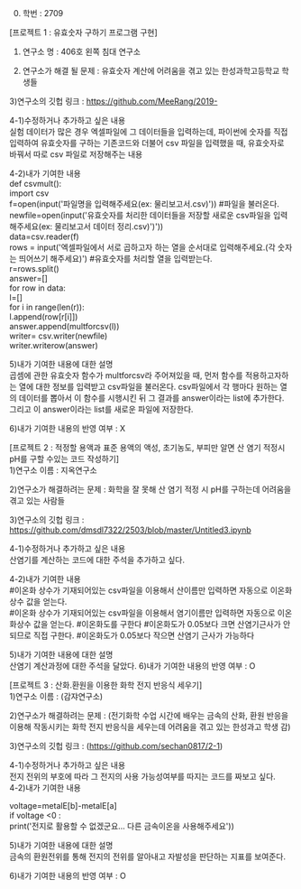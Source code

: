 0. 학번 :  2709

[프로젝트 1 : 유효숫자 구하기 프로그램 구현]
1) 연구소 명 : 406호 왼쪽 침대 연구소  

2) 연구소가 해결 될 문제 : 유효숫자 계산에 어려움을 겪고 있는 한성과학고등학교 학생들  

3)연구소의 깃헙 링크 : https://github.com/MeeRang/2019-  

4-1)수정하거나 추가하고 싶은 내용  
실험 데이터가 많은 경우 엑셀파일에 그 데이터들을 입력하는데, 파이썬에 숫자를 직접 입력하여 유효숫자를 구하는 기존코드와 더불어 csv 파일을 입력했을 때, 유효숫자로 바꿔서 따로 csv 파일로 저장해주는 내용  

4-2)내가 기여한 내용  
def csvmult():  
    import csv  
    f=open(input('파일명을 입력해주세요(ex: 물리보고서.csv)')) #파일을 불러온다.  
    newfile=open(input('유효숫자를 처리한 데이터들을 저장할 새로운 csv파일을 입력해주세요(ex: 물리보고서 데이터 정리.csv)')'))  
    data=csv.reader(f)  
    rows =  input('엑셀파일에서 서로 곱하고자 하는 열을 순서대로 입력해주세요.(각 숫자는 띄어쓰기 해주세요)') #유효숫자를 처리할 열을 입력받는다.  
    r=rows.split()  
    answer=[]  
    for row in data:  
        l=[]  
        for i in range(len(r)):  
            l.append(row[r[i]])  
        answer.append(multforcsv(l))  
    writer= csv.writer(newfile)  
    writer.writerow(answer)  
    
5)내가 기여한 내용에 대한 설명  
곱셈에 관한 유효숫자 함수가 multforcsv라 주어져있을 때, 먼저 함수를 적용하고자하는 열에 대한 정보를 입력받고 csv파일을 불러온다. csv파일에서 각 행마다 원하는 열의 데이터를 뽑아서 이 함수를 시행시킨 뒤 그 결과를 answer이라는 list에 추가한다. 그리고 이 answer이라는 list를 새로운 파일에 저장한다.  

6)내가 기여한 내용의 반영 여부 : X

[프로젝트 2 : 적정할 용액과 표준 용액의 액성, 초기농도, 부피만 알면 산 염기 적정시 pH를 구할 수있는 코드 작성하기]  
1)연구소 이름 : 지옥연구소  

2)연구소가 해결하려는 문제 : 화학을 잘 못해 산 염기 적정 시 pH를 구하는데 어려움을 겪고 있는 사람들  

3)연구소의 깃헙 링크 : https://github.com/dmsdl7322/2503/blob/master/Untitled3.ipynb  

4-1)수정하거나 추가하고 싶은 내용  
산염기를 계산하는 코드에 대한 주석을 추가하고 싶다.

4-2)내가 기여한 내용  
#이온화 상수가 기재되어있는 csv파일을 이용해서 산이름만 입력하면 자동으로 이온화상수 값을 얻는다.  
#이온화 상수가 기재되어있는 csv파일을 이용해서 염기이름만 입력하면 자동으로 이온화상수 값을 얻는다.
#이온화도를 구한다
#이온화도가 0.05보다 크면 산염기근사가 안되므로 직접 구한다.
#이온화도가 0.05보다 작으면 산염기 근사가 가능하다

5)내가 기여한 내용에 대한 설명  
산염기 계산과정에 대한 주석을 달았다. 
6)내가 기여한 내용의 반영 여부 : O

[프로젝트 3 : 산화.환원을 이용한 화학 전지 반응식 세우기]  
1)연구소 이름 : (감쟈연구소)  

2)연구소가 해결하려는 문제 : (전기화학 수업 시간에 배우는 금속의 산화, 환원 반응을 이용해 작동시키는 화학 전지 반응식을 세우는데 어려움을 겪고 있는 한성과고 학생 감)  

3)연구소의 깃헙 링크 : (https://github.com/sechan0817/2-1)  

4-1)수정하거나 추가하고 싶은 내용  
전지 전위의 부호에 따라 그 전지의 사용 가능성여부를 따지는 코드를 짜보고 싶다.  
4-2)내가 기여한 내용  

voltage=metalE[b]-metalE[a]  
if voltage <0 :  
    print('전지로 활용할 수 없겠군요... 다른 금속이온을 사용해주세요'))  
    
5)내가 기여한 내용에 대한 설명  
금속의 환원전위를 통해 전지의 전위를 알아내고 자발성을 판단하는 지표를 보여준다. 

6)내가 기여한 내용의 반영 여부 : O
